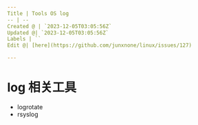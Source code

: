 ```yaml
---
Title | Tools OS log
-- | --
Created @ | `2023-12-05T03:05:56Z`
Updated @| `2023-12-05T03:05:56Z`
Labels | ``
Edit @| [here](https://github.com/junxnone/linux/issues/127)

---
```

# log 相关工具

- logrotate
- rsyslog

